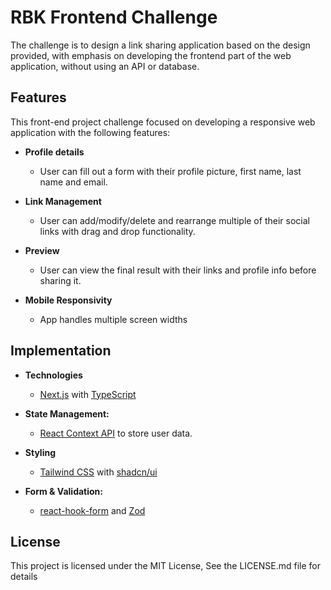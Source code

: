 # RBK Frontend Challenge

The challenge is to design a link sharing application based on the design provided, with emphasis on developing the frontend part of the web application, without using an API or database.

## Features

This front-end project challenge focused on developing a responsive web application with the following features:

- **Profile details**
  - User can fill out a form with their profile picture, first name, last name and email.

- **Link Management**
  - User can add/modify/delete and rearrange multiple of their social links with drag and drop functionality.

- **Preview**
  - User can view the final result with their links and profile info before sharing it.

- **Mobile Responsivity**
  - App handles multiple screen widths

## Implementation
- **Technologies**
  - [Next.js](https://nextjs.org/) with [TypeScript](https://www.typescriptlang.org/)
    
- **State Management:**
  - [React Context API](https://reactjs.org/docs/context.html) to store user data.

- **Styling**
  -  [Tailwind CSS](https://tailwindcss.com/) with [shadcn/ui](https://ui.shadcn.com/)

- **Form & Validation:**
  - [react-hook-form](https://react-hook-form.com/) and [Zod](https://zod.dev/)


## License
This project is licensed under the MIT License, See the LICENSE.md file for details
